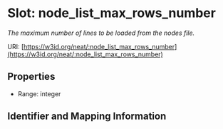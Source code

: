 # Slot: node_list_max_rows_number
_The maximum number of lines to be loaded from the nodes file._


URI: [https://w3id.org/neat/:node_list_max_rows_number](https://w3id.org/neat/:node_list_max_rows_number)



<!-- no inheritance hierarchy -->


## Properties

 * Range: integer



## Identifier and Mapping Information





